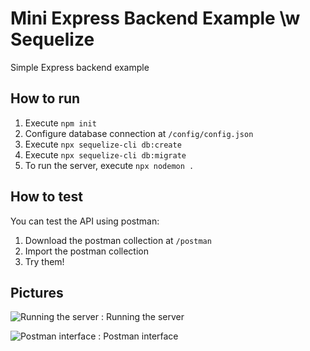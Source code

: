 # Mini Express Backend Example \w Sequelize

Simple Express backend example

## How to run

1. Execute `npm init`
2. Configure database connection at `/config/config.json`
3. Execute `npx sequelize-cli db:create`
4. Execute `npx sequelize-cli db:migrate`
5. To run the server, execute `npx nodemon .`

## How to test

You can test the API using postman:

1. Download the postman collection at `/postman`
2. Import the postman collection
3. Try them!

## Pictures

![Running the server](https://user-images.githubusercontent.com/56494343/215374070-a9b65d42-1eac-4c15-b97a-c515b0caf45c.png)
: Running the server

![Postman interface](https://user-images.githubusercontent.com/56494343/215374317-d2a2426c-5bc1-4585-9fe9-7e08094613d2.png)
: Postman interface
